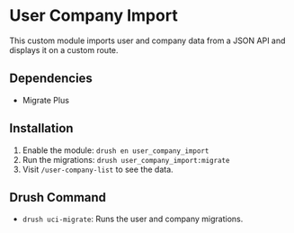 # User Company Import

This custom module imports user and company data from a JSON API and displays it on a custom route.

## Dependencies

- Migrate Plus

## Installation

1. Enable the module: `drush en user_company_import`
2. Run the migrations: `drush user_company_import:migrate`
3. Visit `/user-company-list` to see the data.

## Drush Command

- `drush uci-migrate`: Runs the user and company migrations.
